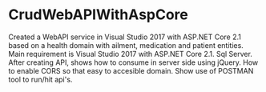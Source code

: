 # CrudWebAPIWithAspCore
 Created a WebAPI  service in Visual Studio 2017 with ASP.NET Core 2.1 based on a health domain with ailment, medication and patient entities.
 Main requirement is Visual Studio 2017 with ASP.NET Core 2.1.
 Sql Server. 
 After creating API, shows how to consume in server side using jQuery.
 How to enable CORS so that easy to accesible domain.
 Show use of POSTMAN tool to run/hit api's.
